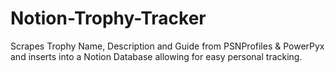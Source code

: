 # Notion-Trophy-Tracker

Scrapes Trophy Name, Description and Guide from PSNProfiles & PowerPyx and inserts into a Notion Database allowing for easy personal tracking.
